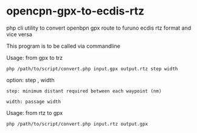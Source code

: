 # opencpn-gpx-to-ecdis-rtz
php cli utility to convert openbpn gpx route to furuno ecdis rtz format and vice versa

This program is to be called via commandline

Usage: from gpx to trz

  	php /path/to/script/convert.php input.gpx output.rtz step width

option: step , width

	step: minimum distant required between each waypoint (nm)
  
	width: passage width

Usage: from rtz to gpx

  	php /path/to/script/convert.php input.rtz output.gpx
